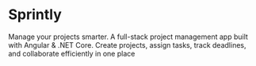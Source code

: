# Sprintly
Manage your projects smarter. A full-stack project management app built with Angular &amp; .NET Core. Create projects, assign tasks, track deadlines, and collaborate efficiently in one place
